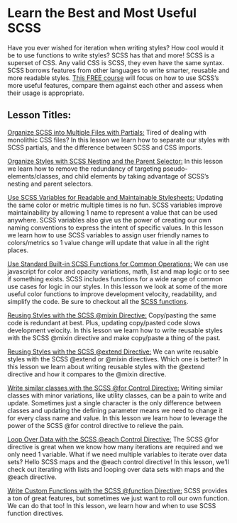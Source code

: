 # Learn the Best and Most Useful SCSS

Have you ever wished for iteration when writing styles? How cool would it be to use functions to write styles?
SCSS has that and more! SCSS is a superset of CSS. Any valid CSS is SCSS, they even have the same syntax.
SCSS borrows features from other languages to write smarter, reusable and more readable styles.
[This FREE course](https://egghead.io/) will focus on how to use SCSS’s more useful features,
compare them against each other and assess when their usage is appropriate.

## Lesson Titles:

[Organize SCSS into Multiple Files with Partials:](https://github.com/Pickra/SassyEgghead/commits/feature/partials)
Tired of dealing with monolithic CSS files? In this lesson we learn how to separate our styles with SCSS partials,
and the difference between SCSS and CSS imports.

[Organize Styles with SCSS Nesting and the Parent Selector:](https://github.com/Pickra/SassyEgghead/commits/feature/nesting)
In this lesson we learn how to remove the redundancy of targeting pseudo-elements/classes,
and child elements by taking advantage of SCSS’s nesting and parent selectors.

[Use SCSS Variables for Readable and Maintainable Stylesheets:](https://github.com/Pickra/SassyEgghead/commits/feature/variables)
Updating the same color or metric multiple times is no fun. SCSS variables improve maintainability
by allowing 1 name to represent a value that can be used anywhere.
SCSS variables also give us the power of creating our own naming conventions to express the intent of specific values.
In this lesson we learn how to use SCSS variables to assign user friendly names to colors/metrics
so 1 value change will update that value in all the right places.

[Use Standard Built-in SCSS Functions for Common Operations:](https://github.com/Pickra/SassyEgghead/commits/feature/builtInFunctions)
We can use javascript for color and opacity variations, math, list and map logic or to see if something exists.
SCSS includes functions for a wide range of common use cases for logic in our styles.
In this lesson we look at some of the more useful color functions to improve development velocity, readability, and simplify the code.
Be sure to checkout all the [SCSS functions](http://sass-lang.com/documentation/Sass/Script/Functions.html).

[Reusing Styles with the SCSS @mixin Directive:](https://github.com/Pickra/SassyEgghead/commits/feature/mixins)
Copy/pasting the same code is redundant at best. Plus, updating copy/pasted code slows development velocity.
In this lesson we learn how to write reusable styles with the SCSS @mixin directive and make copy/paste a thing of the past.

[Reusing Styles with the SCSS @extend Directive:](https://github.com/Pickra/SassyEgghead/commits/feature/extend)
We can write reusable styles with the SCSS @extend or @mixin directives. Which one is better?
In this lesson we learn about writing reusable styles with the @extend directive and how it compares to the @mixin directive.

[Write similar classes with the SCSS @for Control Directive:](https://github.com/Pickra/SassyEgghead/commits/feature/iterateWithTheForDirective)
Writing similar classes with minor variations, like utility classes, can be a pain to write and update.
Sometimes just a single character is the only difference between classes and updating
the defining parameter means we need to change it for every class name and value.
In this lesson we learn how to leverage the power of the SCSS @for control directive to relieve the pain.

[Loop Over Data with the SCSS @each Control Directive:](https://github.com/Pickra/SassyEgghead/commits/feature/iterateWithTheEachDirective)
The SCSS @for directive is great when we know how many iterations are required and we only need 1 variable.
What if we need multiple variables to iterate over data sets? Hello SCSS maps and the @each control directive!
In this lesson, we’ll check out iterating with lists and looping over data sets with maps and the @each directive.

[Write Custom Functions with the SCSS @function Directive:](https://github.com/Pickra/SassyEgghead/commits/feature/functionDirective)
SCSS provides a ton of great features, but sometimes we just want to roll our own function. We can do that too!
In this lesson, we learn how and when to use SCSS function directives.
